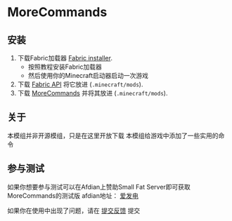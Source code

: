 # MoreCommands

## 安装
1. 下载Fabric加载器 [Fabric installer](https://fabricmc.net/use).
   - 按照教程安装Fabric加载器
   - 然后使用你的Minecraft启动器启动一次游戏
1. 下载 [Fabric API](https://minecraft.curseforge.com/projects/fabric)
   将它放进 (`.minecraft/mods`).
1. 下载 [MoreCommands](https://github.com/SmailPangCN/MoreCommands/releases)
   并将其放进 (`.minecraft/mods`).

## 关于
本模组并非开源模组，只是在这里开放下载
本模组给游戏中添加了一些实用的命令

## 参与测试
如果你想要参与测试可以在Afdian上赞助Small Fat Server即可获取MoreCommands的测试版
afdian地址： [爱发电](https://afdian.net/a/small-fat-server)

如果你在使用中出现了问题，请在 [提交反馈](https://github.com/SmailPangCN/MoreCommands/issues) 提交
